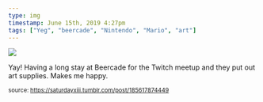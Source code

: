 ```yaml
---
type: img
timestamp: June 15th, 2019 4:27pm
tags: ["Yeg", "beercade", "Nintendo", "Mario", "art"]
---
```

<img src="https://saturdayxiii.github.io/media/185617874449.jpg"/>
                                                                                          
Yay!  Having a long stay at Beercade for the Twitch meetup and they put out art supplies.  Makes me happy.
 
                                    
                
                
                
                
                                
<small>source: https://saturdayxiii.tumblr.com/post/185617874449</small>